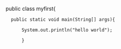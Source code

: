 public class myfirst{

      public static void main(String[] args){
      
          System.out.println("hello world");
          
          }
